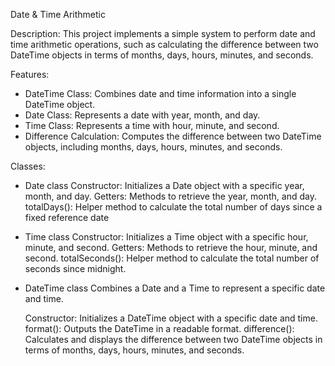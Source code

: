 Date & Time Arithmetic

Description: This project implements a simple system to perform date and time arithmetic operations, such as calculating the difference between two DateTime objects in terms of months, days, hours, minutes, and seconds.

Features:

* DateTime Class: Combines date and time information into a single DateTime object.
* Date Class: Represents a date with year, month, and day.
* Time Class: Represents a time with hour, minute, and second.
* Difference Calculation: Computes the difference between two DateTime objects, including months, days, hours, minutes, and seconds.

Classes:
- Date class
    Constructor: Initializes a Date object with a specific year, month, and day.
    Getters: Methods to retrieve the year, month, and day.
    totalDays(): Helper method to calculate the total number of days since a fixed reference date
    
- Time class
    Constructor: Initializes a Time object with a specific hour, minute, and second.
    Getters: Methods to retrieve the hour, minute, and second.
    totalSeconds(): Helper method to calculate the total number of seconds since midnight.

- DateTime class
Combines a Date and a Time to represent a specific date and time.

    Constructor: Initializes a DateTime object with a specific date and time.
    format(): Outputs the DateTime in a readable format.
    difference(): Calculates and displays the difference between two DateTime objects in terms of months, days, hours, minutes, and seconds.
